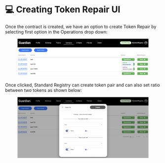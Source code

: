 # 💻 Creating Token Repair UI

Once the contract is created, we have an option to create Token Repair by selecting first option in the Operations drop down:

<figure><img src="../../../.gitbook/assets/image (15).png" alt=""><figcaption></figcaption></figure>

Once clicked, Standard Registry can create token pair and can also set ratio between two tokens as shown below:

<figure><img src="../../../.gitbook/assets/image (21).png" alt=""><figcaption></figcaption></figure>

